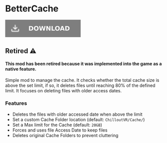 # BetterCache

![Download Latest BetterCache.dll](../.Resources/DownloadButtonDisabled.svg "Download Latest BetterCache.dll")

## Retired ⚠️

#### This mod has been retired because it was implemented into the game as a native feature.

Simple mod to manage the cache. It checks whether the total cache size is above the set limit, if so, it deletes files
until reaching 80% of the defined limit. It focuses on deleting files with older access dates.

### Features

- Deletes the files with older accessed date when above the limit
- Set a custom Cache Folder location (default: `ChilloutVR/Cache/`)
- Set a Max limit for the Cache (default: `20GB`)
- Forces and uses file Access Date to keep files
- Deletes original Cache Folders to prevent cluttering
